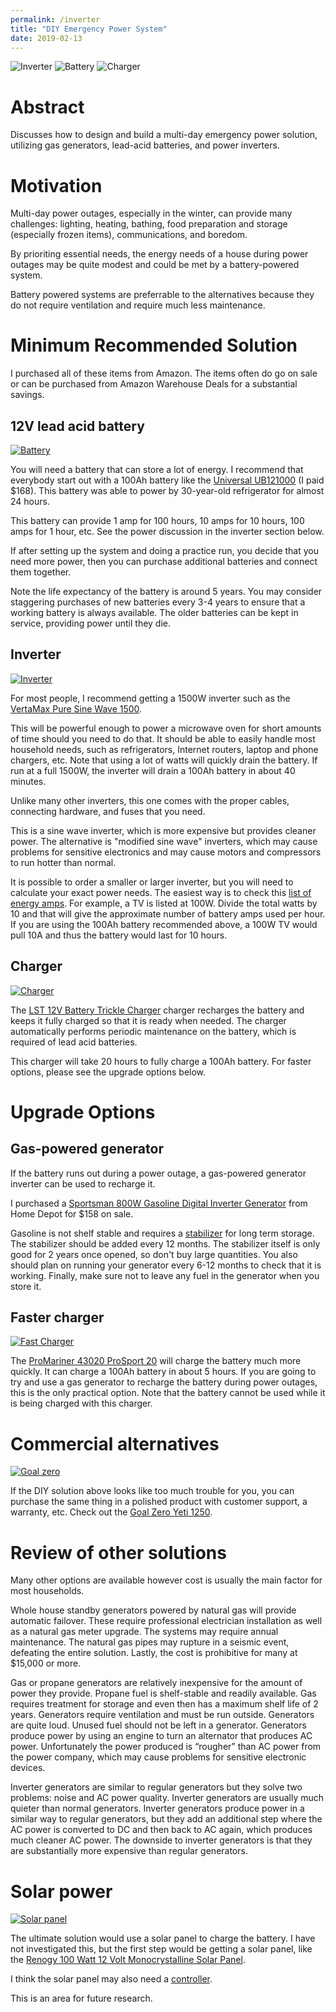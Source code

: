 ```yaml
---
permalink: /inverter
title: "DIY Emergency Power System"
date: 2019-02-13
---
```


![Inverter](https://ws-na.amazon-adsystem.com/widgets/q?_encoding=UTF8&ASIN=B06XPRJ1HB&Format=_SL160_&ID=AsinImage&MarketPlace=US&ServiceVersion=20070822&WS=1&tag=prestoschoice-20&language=en_US)
![Battery](https://ws-na.amazon-adsystem.com/widgets/q?_encoding=UTF8&ASIN=B00S1RT58C&Format=_SL160_&ID=AsinImage&MarketPlace=US&ServiceVersion=20070822&WS=1&tag=prestoschoice-20&language=en_US)
![Charger](https://ws-na.amazon-adsystem.com/widgets/q?_encoding=UTF8&ASIN=B07CZ7KWP3&Format=_SL160_&ID=AsinImage&MarketPlace=US&ServiceVersion=20070822&WS=1&tag=prestoschoice-20&language=en_US)

Abstract
========

Discusses how to design and build a multi-day emergency power solution, utilizing gas generators, lead-acid batteries, and power inverters.


Motivation
==========

Multi-day power outages, especially in the winter, can provide many challenges:
lighting, heating, bathing, food preparation and storage (especially frozen
items), communications, and boredom.

By prioriting essential needs, the energy needs of a house during power outages
may be quite modest and could be met by a battery-powered system.

Battery powered systems are preferrable to the alternatives because they do not
require ventilation and require much less maintenance.


Minimum Recommended Solution
============================

I purchased all of these items from Amazon. The items often do go on sale or
can be purchased from Amazon Warehouse Deals for a substantial savings.

12V lead acid battery
---------------------
[![Battery](https://ws-na.amazon-adsystem.com/widgets/q?_encoding=UTF8&ASIN=B00S1RT58C&Format=_SL160_&ID=AsinImage&MarketPlace=US&ServiceVersion=20070822&WS=1&tag=prestoschoice-20&language=en_US)](https://amzn.to/2N3NUUK)

You will need a battery that can store a lot of energy. I recommend that
everybody start out with a 100Ah battery like the [Universal
UB121000](https://amzn.to/2N3NUUK) (I paid $168). This battery was able to
power by 30-year-old refrigerator for almost 24 hours.

This battery can provide 1 amp for 100 hours, 10 amps for 10 hours, 100 amps
for 1 hour, etc. See the power discussion in the inverter section below.

If after setting up the system and doing a practice run, you decide that you
need more power, then you can purchase additional batteries and connect them
together.

Note the life expectancy of the battery is around 5 years. You may consider
staggering purchases of new batteries every 3-4 years to ensure that a working
battery is always available. The older batteries can be kept in service,
providing power until they die.

Inverter
--------
[![Inverter](https://ws-na.amazon-adsystem.com/widgets/q?_encoding=UTF8&ASIN=B06XPRJ1HB&Format=_SL160_&ID=AsinImage&MarketPlace=US&ServiceVersion=20070822&WS=1&tag=prestoschoice-20&language=en_US)](https://amzn.to/2BzfVih)

For most people, I recommend getting a 1500W inverter such as the [VertaMax
Pure Sine Wave 1500](https://amzn.to/2BzfVih).

This will be powerful enough to power a microwave oven for short amounts of
time should you need to do that. It should be able to easily handle most
household needs, such as refrigerators, Internet routers, laptop and phone
chargers, etc. Note that using a lot of watts will quickly drain the battery.
If run at a full 1500W, the inverter will drain a 100Ah battery in about 40
minutes.

Unlike many other inverters, this one comes with the proper cables, connecting
hardware, and fuses that you need.

This is a sine wave inverter, which is more expensive but provides cleaner
power. The alternative is "modified sine wave" inverters, which may cause
problems for sensitive electronics and may cause motors and compressors to run
hotter than normal.

It is possible to order a smaller or larger inverter, but you will need to
calculate your exact power needs. The easiest way is to check this [list of
energy
amps](https://www.metrosolarmatics.com/applliance-wattsamps-calculator.html).
For example, a TV is listed at 100W. Divide the total watts by 10 and that will
give the approximate number of battery amps used per hour. If you are using the
100Ah battery recommended above, a 100W TV would pull 10A and thus the battery
would last for 10 hours.

Charger
-------
[![Charger](https://ws-na.amazon-adsystem.com/widgets/q?_encoding=UTF8&ASIN=B07CZ7KWP3&Format=_SL160_&ID=AsinImage&MarketPlace=US&ServiceVersion=20070822&WS=1&tag=prestoschoice-20&language=en_US)](https://amzn.to/2N2VChP)

The [LST 12V Battery Trickle Charger](https://amzn.to/2N2VChP) charger
recharges the battery and keeps it fully charged so that it is ready when
needed. The charger automatically performs periodic maintenance on the battery,
which is required of lead acid batteries.

This charger will take 20 hours to fully charge a 100Ah battery. For faster
options, please see the upgrade options below.


Upgrade Options
===============

Gas-powered generator
---------------------
If the battery runs out during a power outage, a gas-powered generator inverter
can be used to recharge it.

I purchased a [Sportsman 800W Gasoline Digital Inverter
Generator](https://www.homedepot.com/p/Sportsman-1-000-800-Watt-Gasoline-Powered-Digital-Inverter-Generator-802085/300792167)
from Home Depot for $158 on sale.

Gasoline is not shelf stable and requires a
[stabilizer](https://amzn.to/2E8XwKS) for long term storage. The stabilizer
should be added every 12 months. The stabilizer itself is only good for 2 years
once opened, so don't buy large quantities. You also should plan on running
your generator every 6-12 months to check that it is working.  Finally, make
sure not to leave any fuel in the generator when you store it.

Faster charger
--------------
[![Fast Charger](https://ws-na.amazon-adsystem.com/widgets/q?_encoding=UTF8&ASIN=B00F5EBS66&Format=_SL160_&ID=AsinImage&MarketPlace=US&ServiceVersion=20070822&WS=1&tag=prestoschoice-20&language=en_US)](https://amzn.to/2Go5lPh)

The [ProMariner 43020 ProSport 20](https://amzn.to/2Go5lPh) will charge the
battery much more quickly. It can charge a 100Ah battery in about 5 hours. If
you are going to try and use a gas generator to recharge the battery during
power outages, this is the only practical option. Note that the battery cannot
be used while it is being charged with this charger.


Commercial alternatives
=======================
[![Goal zero](https://ws-na.amazon-adsystem.com/widgets/q?_encoding=UTF8&ASIN=B007Q23YC6&Format=_SL160_&ID=AsinImage&MarketPlace=US&ServiceVersion=20070822&WS=1&tag=prestoschoice-20&language=en_US)](https://amzn.to/2TPcH1g)

If the DIY solution above looks like too much trouble for you, you can purchase the same thing in a polished product with customer support, a warranty, etc. Check out the [Goal Zero Yeti 1250](https://amzn.to/2TPcH1g).


Review of other solutions
=========================
Many other options are available however cost is usually the main factor for
most households.

Whole house standby generators powered by natural gas will provide automatic
failover. These require professional electrician installation as well as a
natural gas meter upgrade. The systems may require annual maintenance. The
natural gas pipes may rupture in a seismic event, defeating the entire
solution. Lastly, the cost is prohibitive for many at $15,000 or more.

Gas or propane generators are relatively inexpensive for the amount of power
they provide. Propane fuel is shelf-stable and readily available. Gas requires
treatment for storage and even then has a maximum shelf life of 2 years.
Generators require ventilation and must be run outside. Generators are quite
loud. Unused fuel should not be left in a generator. Generators produce power
by using an engine to turn an alternator that produces AC power. Unfortunately
the power produced is “rougher” than AC power from the power company, which may
cause problems for sensitive electronic devices.

Inverter generators are similar to regular generators but they solve two
problems: noise and AC power quality. Inverter generators are usually much
quieter than normal generators. Inverter generators produce power in a similar
way to regular generators, but they add an additional step where the AC power
is converted to DC and then back to AC again, which produces much cleaner AC
power. The downside to inverter generators is that they are substantially more
expensive than regular generators.

Solar power
===========
[![Solar panel](https://ws-na.amazon-adsystem.com/widgets/q?_encoding=UTF8&ASIN=B07GF5JY35&Format=_SL160_&ID=AsinImage&MarketPlace=US&ServiceVersion=20070822&WS=1&tag=prestoschoice-20&language=en_US)](https://amzn.to/2GEUIXL)

The ultimate solution would use a solar panel to charge the battery. I have not
investigated this, but the first step would be getting a solar panel, like the
[Renogy 100 Watt 12 Volt Monocrystalline Solar Panel](https://amzn.to/2GEUIXL).

I think the solar panel may also need a [controller](https://amzn.to/2TPboPR).

This is an area for future research.
